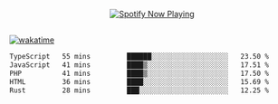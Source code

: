 

<p align="center">
  <a href="https://open.spotify.com/user/31ljmyymhthokwewwcd6dsdmvprm" target="_blank"><img src="https://novatorem-psi-rosy.vercel.app/api/spotify" alt="Spotify Now Playing"/></a>
</p>

##

[![wakatime](https://wakatime.com/badge/user/87646243-158a-4241-a3cb-668e1fa2dbb8.svg)](https://wakatime.com/@87646243-158a-4241-a3cb-668e1fa2dbb8)
<!--START_SECTION:waka-->

```txt
TypeScript   55 mins         ██████░░░░░░░░░░░░░░░░░░░   23.50 %
JavaScript   41 mins         ████▒░░░░░░░░░░░░░░░░░░░░   17.51 %
PHP          41 mins         ████▒░░░░░░░░░░░░░░░░░░░░   17.50 %
HTML         36 mins         ████░░░░░░░░░░░░░░░░░░░░░   15.69 %
Rust         28 mins         ███░░░░░░░░░░░░░░░░░░░░░░   12.25 %
```

<!--END_SECTION:waka-->
